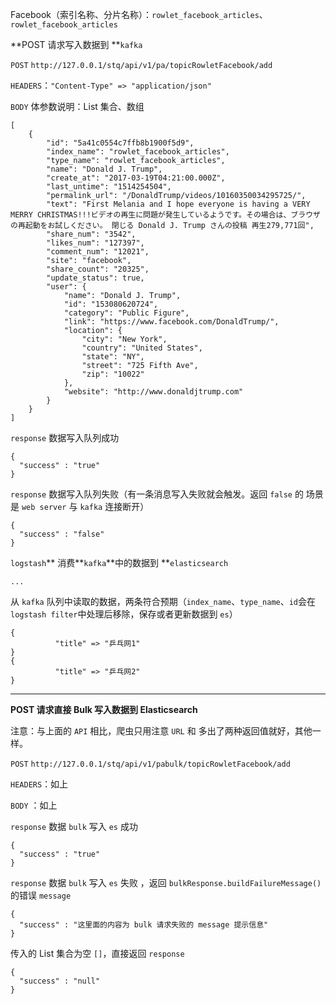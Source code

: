 Facebook（索引名称、分片名称）：`rowlet_facebook_articles`、`rowlet_facebook_articles`

**POST 请求写入数据到 **`kafka`

`POST` `http://127.0.0.1/stq/api/v1/pa/topicRowletFacebook/add`

`HEADERS`：`"Content-Type" => "application/json"`

`BODY` 体参数说明：List 集合、数组

```
[
    {
        "id": "5a41c0554c7ffb8b1900f5d9",
        "index_name": "rowlet_facebook_articles",
        "type_name": "rowlet_facebook_articles",
        "name": "Donald J. Trump",
        "create_at": "2017-03-19T04:21:00.000Z",
        "last_untime": "1514254504",
        "permalink_url": "/DonaldTrump/videos/10160350034295725/",
        "text": "First Melania and I hope everyone is having a VERY MERRY CHRISTMAS!!!ビデオの再生に問題が発生しているようです。その場合は、ブラウザの再起動をお試しください。 閉じる Donald J. Trump さんの投稿 再生279,771回",
        "share_num": "3542",
        "likes_num": "127397",
        "comment_num": "12021",
        "site": "facebook",
        "share_count": "20325",
        "update_status": true,
        "user": {
            "name": "Donald J. Trump",
            "id": "153080620724",
            "category": "Public Figure",
            "link": "https://www.facebook.com/DonaldTrump/",
            "location": {
                "city": "New York",
                "country": "United States",
                "state": "NY",
                "street": "725 Fifth Ave",
                "zip": "10022"
            },
            "website": "http://www.donaldjtrump.com"
        }
    }
]
```

`response` 数据写入队列成功

```
{
  "success" : "true"
}
```

`response` 数据写入队列失败（有一条消息写入失败就会触发。返回 `false` 的 场景是 `web server` 与 `kafka` 连接断开）

```
{
  "success" : "false"
}
```

`logstash`** 消费**`kafka`**中的数据到 **`elasticsearch`

```
...
```

从 `kafka` 队列中读取的数据，两条符合预期（`index_name`、`type_name`、`id`会在`logstash filter`中处理后移除，保存或者更新数据到 `es`）

```
{
          "title" => "乒乓网1"
}
{
          "title" => "乒乓网2"
}
```

---

**POST 请求直接 Bulk 写入数据到 Elasticsearch**

注意：与上面的 `API` 相比，爬虫只用注意 `URL` 和 多出了两种返回值就好，其他一样。

`POST` `http://127.0.0.1/stq/api/v1/pabulk/topicRowletFacebook/add`

`HEADERS`：如上

`BODY` ：如上

`response` 数据 `bulk` 写入 `es` 成功

```
{
  "success" : "true"
}
```

`response` 数据 `bulk` 写入 `es` 失败 ，返回 `bulkResponse.buildFailureMessage()` 的错误 `message`

```
{
  "success" : "这里面的内容为 bulk 请求失败的 message 提示信息"
}
```

传入的 List 集合为空 `[]`，直接返回 `response`

```
{
  "success" : "null"
}
```



